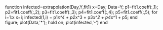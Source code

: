 function infected=extrapolation(Day,Y,fit1)
x=Day;
Data=Y;
p1=fit1.coeff(:,1);
p2=fit1.coeff(:,2);
p3=fit1.coeff(:,3);
p4=fit1.coeff(:,4);
p5=fit1.coeff(:,5);
 for i=1:x
x=i;
infected(1,i) = p1*x^4 + p2*x^3 + p3*x^2 + p4*x^1 + p5;
 end  
 figure;
 plot(Data,'*');
 hold on;
 plot(infected,'-')
end
